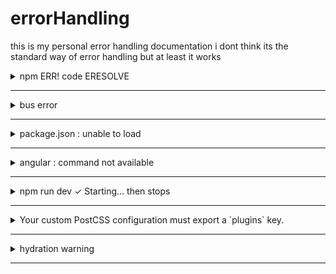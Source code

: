 # errorHandling

this is my personal error handling documentation i dont think its the standard way of error handling but at least it works 

<details> 
 <summary> npm ERR! code ERESOLVE </summary>
 error   :

 - npm ERR! code ERESOLVE
- npm ERR! ERESOLVE unable to resolve dependency tree
- npm ERR!
  
- ```temporary sol:  npm i kinde-angular --legacy-peer-deps ```                           

</details>

---
<details>
 
<summary> bus error </summary>

- error
- $ npm run dev / start
- $ [project name][version] dev
- $ next dev
- $ bus error 
 

 - temporary sol : A Bus Error when running npm run dev with Next.js (using Turbopack) usually means there's a low-level issue with memory access.
 - Here’s how to fix it:

Clear npm Cache & Reinstall Dependencies

Corrupted dependencies can cause bus errors.

```
rm -rf node_modules package-lock.json
npm cache clean --force
npm install
npm run dev
```
If you’re using Yarn:
```
rm -rf node_modules yarn.lock
yarn cache clean
yarn install
yarn dev
```
 Delete & reinstall dependencies (rm -rf node_modules && npm install).

5. Run in Safe Mode (NODE_OPTIONS="--napi-modules").
   

</details>

---

<details>
 
 <summary> package.json : unable to load  </summary>

 
- Error:  Unable to load schema from 'https://json.schemastore.org/package': getaddrinfo EAI_AGAIN .

- solution : reload/restart vs code  
  
</details>

---
<details>
 
 <summary> angular : command not available </summary>

- $ ng serve
 
- Error: This command is not available when running the Angular CLI outside a workspace.

- solution : right click on the folder and click the `open intergrated terminal here` or cd to the project main folder and rerun 
  
</details>

---

<details>
 <summary>
 npm run dev  ✓ Starting... then stops
 </summary>

-solution : restart your pc / system 
 
</details>

---


<details>

<summary>
 Your custom PostCSS configuration must export a `plugins` key.
</summary>

solution : edit or add if you dont have a `postcss.config.js`/`postcss.config.mjs` file with this : 

```

// postcss.config.mjs
import tailwindcss from 'tailwindcss'
import autoprefixer from 'autoprefixer'

/** @type {import('postcss-load-config').Config} */
const config = {
  plugins: [tailwindcss, autoprefixer],
};

export default config;
```
 
</details>

---

<details>

<summary>
 hydration warning
</summary>

 solution : put 
 ```
 suppressHydrationWarning
```  
 
 in 
 
 <html lang="en" suppressHydrationWarning> 
 
 located in the app/layout.tsx
</details>

---
